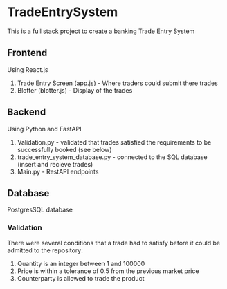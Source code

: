 # TradeEntrySystem

This is a full stack project to create a banking Trade Entry System

## Frontend

Using React.js
1. Trade Entry Screen (app.js) - Where traders could submit there trades
2. Blotter (blotter.js) - Display of the trades

## Backend

Using Python and FastAPI
1. Validation.py - validated that trades satisfied the requirements to be successfully booked (see below)
2. trade_entry_system_database.py - connected to the SQL database (insert and recieve trades)
3. Main.py - RestAPI endpoints

## Database

PostgresSQL database

### Validation

There were several conditions that a trade had to satisfy before it could be admitted to the repository:
1. Quantity is an integer between 1 and 100000
2. Price is within a tolerance of 0.5 from the previous market price
3. Counterparty is allowed to trade the product
